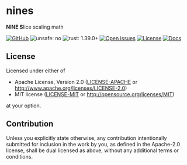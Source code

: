 # nines

**NINE S**lice scaling math

[![GitHub](https://img.shields.io/github/stars/MaulingMonkey/nines.svg?label=GitHub&style=social)](https://github.com/MaulingMonkey/nines)
![unsafe: no](https://img.shields.io/badge/unsafe-no-green.svg)
![rust: 1.39.0+](https://img.shields.io/badge/rust-1.39.0%2B-green.svg)
[![Open issues](https://img.shields.io/github/issues-raw/MaulingMonkey/nines.svg)](https://github.com/MaulingMonkey/nines/issues)
[![License](https://img.shields.io/crates/l/nines.svg)](https://github.com/MaulingMonkey/nines)
[![Docs](https://docs.rs/nines/badge.svg)](https://docs.rs/nines/)
<!--[![dependency status](https://deps.rs/repo/github/MaulingMonkey/nines/status.svg)](https://deps.rs/repo/github/MaulingMonkey/nines)-->

## License

Licensed under either of

* Apache License, Version 2.0 ([LICENSE-APACHE](LICENSE-APACHE) or http://www.apache.org/licenses/LICENSE-2.0)
* MIT license ([LICENSE-MIT](LICENSE-MIT) or http://opensource.org/licenses/MIT)

at your option.

## Contribution

Unless you explicitly state otherwise, any contribution intentionally submitted
for inclusion in the work by you, as defined in the Apache-2.0 license, shall be
dual licensed as above, without any additional terms or conditions.

<!-- https://doc.rust-lang.org/1.4.0/complement-project-faq.html#why-dual-mit/asl2-license? -->
<!-- https://rust-lang-nursery.github.io/api-guidelines/necessities.html#crate-and-its-dependencies-have-a-permissive-license-c-permissive -->
<!-- https://choosealicense.com/licenses/apache-2.0/ -->
<!-- https://choosealicense.com/licenses/mit/ -->
